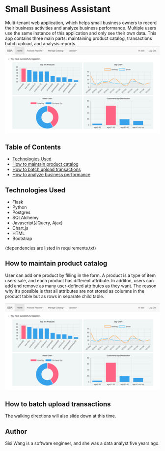 # Small Business Assistant
Multi-tenant web application, which helps small business owners to record their business activities and analyze business performance. Multiple users use the same instance of this application and only see their own data. This app contains three main parts: maintaining product catalog, transactions batch upload, and analysis reports.
![Homepage-User's Dashboard](/static/SBA-home.png)



## Table of Contents
* [Technologies Used](#technologiesused)
* [How to maintain product catalog](#catalog)
* [How to batch upload transactions](#upload)
* [How to analyze business performance](#use)


## <a name="technologiesused"></a>Technologies Used

* Flask
* Python
* Postgres
* SQLAlchemy
* Javascript(JQuery, Ajax)
* Chart.js
* HTML
* Bootstrap

(dependencies are listed in requirements.txt)

## <a name="catalog"></a>How to maintain product catalog

User can add one product by filling in the form. A product is a type of item users sale, and each product has different attribute. In additon, users can add and remove as many user-defined attributes as they want. The reason why it’s possible is that all attributes are not stored as columns in the product table but as rows in separate child table.

![Users maintain product](/static/SBA-home.png)


## <a name="upload"></a>How to batch upload transactions

The walking directions will also slide down at this time. 



## <a name="author"></a>Author
Sisi Wang is a software engineer, and she was a data analyst five years ago.